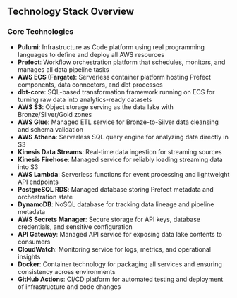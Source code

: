 ## Technology Stack Overview

### Core Technologies

- **Pulumi**: Infrastructure as Code platform using real programming languages to define and deploy all AWS resources
- **Prefect**: Workflow orchestration platform that schedules, monitors, and manages all data pipeline tasks
- **AWS ECS (Fargate)**: Serverless container platform hosting Prefect components, data connectors, and dbt processes
- **dbt-core**: SQL-based transformation framework running on ECS for turning raw data into analytics-ready datasets
- **AWS S3**: Object storage serving as the data lake with Bronze/Silver/Gold zones
- **AWS Glue**: Managed ETL service for Bronze-to-Silver data cleansing and schema validation
- **AWS Athena**: Serverless SQL query engine for analyzing data directly in S3
- **Kinesis Data Streams**: Real-time data ingestion for streaming sources
- **Kinesis Firehose**: Managed service for reliably loading streaming data into S3
- **AWS Lambda**: Serverless functions for event processing and lightweight API endpoints
- **PostgreSQL RDS**: Managed database storing Prefect metadata and orchestration state
- **DynamoDB**: NoSQL database for tracking data lineage and pipeline metadata
- **AWS Secrets Manager**: Secure storage for API keys, database credentials, and sensitive configuration
- **API Gateway**: Managed API service for exposing data lake contents to consumers
- **CloudWatch**: Monitoring service for logs, metrics, and operational insights
- **Docker**: Container technology for packaging all services and ensuring consistency across environments
- **GitHub Actions**: CI/CD platform for automated testing and deployment of infrastructure and code changes
